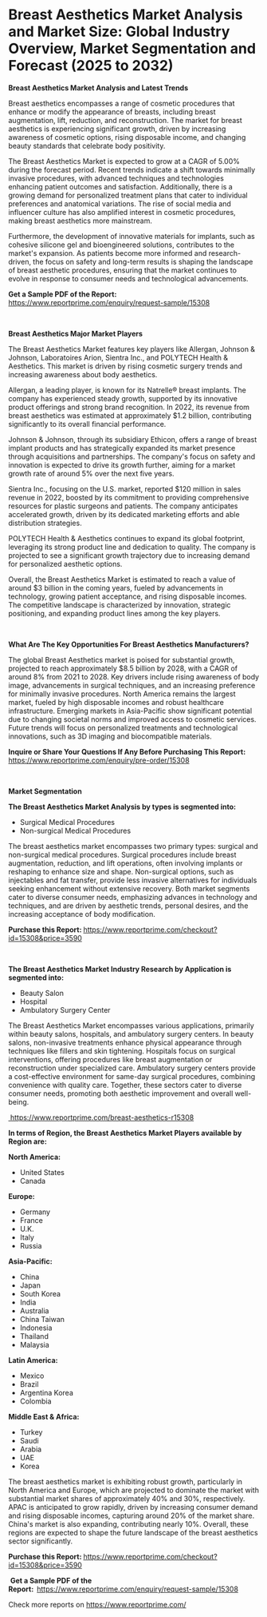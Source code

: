 <p><h1>Breast Aesthetics Market Analysis and Market Size: Global Industry Overview, Market Segmentation and Forecast (2025 to 2032)</h1></p><p><strong>Breast Aesthetics Market Analysis and Latest Trends</strong></p>
<p><p>Breast aesthetics encompasses a range of cosmetic procedures that enhance or modify the appearance of breasts, including breast augmentation, lift, reduction, and reconstruction. The market for breast aesthetics is experiencing significant growth, driven by increasing awareness of cosmetic options, rising disposable income, and changing beauty standards that celebrate body positivity.</p><p>The Breast Aesthetics Market is expected to grow at a CAGR of 5.00% during the forecast period. Recent trends indicate a shift towards minimally invasive procedures, with advanced techniques and technologies enhancing patient outcomes and satisfaction. Additionally, there is a growing demand for personalized treatment plans that cater to individual preferences and anatomical variations. The rise of social media and influencer culture has also amplified interest in cosmetic procedures, making breast aesthetics more mainstream.</p><p>Furthermore, the development of innovative materials for implants, such as cohesive silicone gel and bioengineered solutions, contributes to the market's expansion. As patients become more informed and research-driven, the focus on safety and long-term results is shaping the landscape of breast aesthetic procedures, ensuring that the market continues to evolve in response to consumer needs and technological advancements.</p></p>
<p><strong>Get a Sample PDF of the Report:&nbsp;</strong> <a href="https://www.reportprime.com/enquiry/request-sample/15308?utm_campaign=3168&utm_medium=2&utm_source=Github&utm_content=ia&utm_term=20032025&utm_id=breast-aesthetics">https://www.reportprime.com/enquiry/request-sample/15308</a></p>
<p>&nbsp;</p>
<p><strong>Breast Aesthetics Major Market Players</strong></p>
<p><p>The Breast Aesthetics Market features key players like Allergan, Johnson & Johnson, Laboratoires Arion, Sientra Inc., and POLYTECH Health & Aesthetics. This market is driven by rising cosmetic surgery trends and increasing awareness about body aesthetics. </p><p>Allergan, a leading player, is known for its Natrelle® breast implants. The company has experienced steady growth, supported by its innovative product offerings and strong brand recognition. In 2022, its revenue from breast aesthetics was estimated at approximately $1.2 billion, contributing significantly to its overall financial performance.</p><p>Johnson & Johnson, through its subsidiary Ethicon, offers a range of breast implant products and has strategically expanded its market presence through acquisitions and partnerships. The company's focus on safety and innovation is expected to drive its growth further, aiming for a market growth rate of around 5% over the next five years.</p><p>Sientra Inc., focusing on the U.S. market, reported $120 million in sales revenue in 2022, boosted by its commitment to providing comprehensive resources for plastic surgeons and patients. The company anticipates accelerated growth, driven by its dedicated marketing efforts and able distribution strategies.</p><p>POLYTECH Health & Aesthetics continues to expand its global footprint, leveraging its strong product line and dedication to quality. The company is projected to see a significant growth trajectory due to increasing demand for personalized aesthetic options.</p><p>Overall, the Breast Aesthetics Market is estimated to reach a value of around $3 billion in the coming years, fueled by advancements in technology, growing patient acceptance, and rising disposable incomes. The competitive landscape is characterized by innovation, strategic positioning, and expanding product lines among the key players.</p></p>
<p>&nbsp;</p>
<p><strong>What Are The Key Opportunities For Breast Aesthetics Manufacturers?</strong></p>
<p><p>The global Breast Aesthetics market is poised for substantial growth, projected to reach approximately $8.5 billion by 2028, with a CAGR of around 8% from 2021 to 2028. Key drivers include rising awareness of body image, advancements in surgical techniques, and an increasing preference for minimally invasive procedures. North America remains the largest market, fueled by high disposable incomes and robust healthcare infrastructure. Emerging markets in Asia-Pacific show significant potential due to changing societal norms and improved access to cosmetic services. Future trends will focus on personalized treatments and technological innovations, such as 3D imaging and biocompatible materials.</p></p>
<p><strong>Inquire or Share Your Questions If Any Before Purchasing This Report:</strong> <a href="https://www.reportprime.com/enquiry/pre-order/15308?utm_campaign=3168&utm_medium=2&utm_source=Github&utm_content=ia&utm_term=20032025&utm_id=breast-aesthetics">https://www.reportprime.com/enquiry/pre-order/15308</a></p>
<p>&nbsp;</p>
<p><strong>Market Segmentation</strong></p>
<p><strong>The Breast Aesthetics Market Analysis by types is segmented into:</strong></p>
<p><ul><li>Surgical Medical Procedures</li><li>Non-surgical Medical Procedures</li></ul></p>
<p><p>The breast aesthetics market encompasses two primary types: surgical and non-surgical medical procedures. Surgical procedures include breast augmentation, reduction, and lift operations, often involving implants or reshaping to enhance size and shape. Non-surgical options, such as injectables and fat transfer, provide less invasive alternatives for individuals seeking enhancement without extensive recovery. Both market segments cater to diverse consumer needs, emphasizing advances in technology and techniques, and are driven by aesthetic trends, personal desires, and the increasing acceptance of body modification.</p></p>
<p><strong>Purchase this Report:&nbsp;</strong><a href="https://www.reportprime.com/checkout?id=15308&price=3590&utm_campaign=3168&utm_medium=2&utm_source=Github&utm_content=ia&utm_term=20032025&utm_id=breast-aesthetics">https://www.reportprime.com/checkout?id=15308&price=3590</a></p>
<p>&nbsp;</p>
<p><strong>The Breast Aesthetics Market Industry Research by Application is segmented into:</strong></p>
<p><ul><li>Beauty Salon</li><li>Hospital</li><li>Ambulatory Surgery Center</li></ul></p>
<p><p>The Breast Aesthetics Market encompasses various applications, primarily within beauty salons, hospitals, and ambulatory surgery centers. In beauty salons, non-invasive treatments enhance physical appearance through techniques like fillers and skin tightening. Hospitals focus on surgical interventions, offering procedures like breast augmentation or reconstruction under specialized care. Ambulatory surgery centers provide a cost-effective environment for same-day surgical procedures, combining convenience with quality care. Together, these sectors cater to diverse consumer needs, promoting both aesthetic improvement and overall well-being.</p></p>
<p><a href="https://www.reportprime.com/breast-aesthetics-r15308?utm_campaign=3168&utm_medium=2&utm_source=Github&utm_content=ia&utm_term=20032025&utm_id=breast-aesthetics">&nbsp;https://www.reportprime.com/breast-aesthetics-r15308</a></p>
<p><strong>In terms of Region, the Breast Aesthetics Market Players available by Region are:</strong></p>
<p>
    <p> <strong> North America: </strong>
        <ul>
            <li>United States</li>
            <li>Canada</li>
        </ul>
        </p> 
    <p> <strong> Europe: </strong>
        <ul>
            <li>Germany</li>
            <li>France</li>
            <li>U.K.</li>
            <li>Italy</li>
            <li>Russia</li>
        </ul>
        </p> 
    <p> <strong> Asia-Pacific: </strong>
        <ul>
            <li>China</li>
            <li>Japan</li>
            <li>South Korea</li>
            <li>India</li>
            <li>Australia</li>
            <li>China Taiwan</li>
            <li>Indonesia</li>
            <li>Thailand</li>
            <li>Malaysia</li>
        </ul>
        </p> 
    <p> <strong> Latin America: </strong>
        <ul>
            <li>Mexico</li>
            <li>Brazil</li>
            <li>Argentina Korea</li>
            <li>Colombia</li>
        </ul>
        </p> 
    <p> <strong> Middle East & Africa: </strong>
        <ul>
            <li>Turkey</li>
            <li>Saudi</li>
            <li>Arabia</li>
            <li>UAE</li>
            <li>Korea</li>
        </ul>
    </p>
    </p>
<p><p>The breast aesthetics market is exhibiting robust growth, particularly in North America and Europe, which are projected to dominate the market with substantial market shares of approximately 40% and 30%, respectively. APAC is anticipated to grow rapidly, driven by increasing consumer demand and rising disposable incomes, capturing around 20% of the market share. China's market is also expanding, contributing nearly 10%. Overall, these regions are expected to shape the future landscape of the breast aesthetics sector significantly.</p></p>
<p><strong>Purchase this Report: </strong><a href="https://www.reportprime.com/checkout?id=15308&price=3590&utm_campaign=3168&utm_medium=2&utm_source=Github&utm_content=ia&utm_term=20032025&utm_id=breast-aesthetics">https://www.reportprime.com/checkout?id=15308&price=3590</a></p>
<p>&nbsp;<strong>Get a Sample PDF of the Report:&nbsp;&nbsp;</strong><a href="https://www.reportprime.com/enquiry/request-sample/15308?utm_campaign=3168&utm_medium=2&utm_source=Github&utm_content=ia&utm_term=20032025&utm_id=breast-aesthetics">https://www.reportprime.com/enquiry/request-sample/15308</a></p>
<p><strong></strong></p>
<p>Check more reports on <a href="https://www.reportprime.com/?utm_campaign=3168&utm_medium=2&utm_source=Github&utm_content=ia&utm_term=20032025&utm_id=breast-aesthetics">https://www.reportprime.com/</a></p>